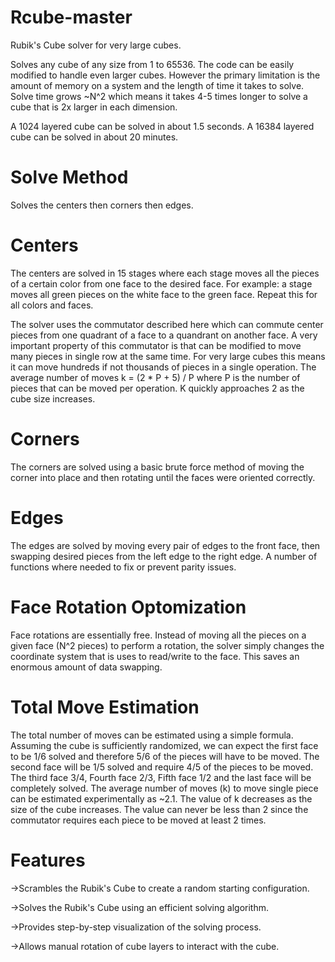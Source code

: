 # Rcube-master
Rubik's Cube solver for very large cubes.

Solves any cube of any size from 1 to 65536. The code can be easily modified to handle even larger cubes. However the primary limitation is the amount of memory on a system and the length of time it takes to solve. Solve time grows ~N^2 which means it takes 4-5 times longer to solve a cube that is 2x larger in each dimension.

A 1024 layered cube can be solved in about 1.5 seconds. A 16384 layered cube can be solved in about 20 minutes.

# Solve Method
Solves the centers then corners then edges.
# Centers
The centers are solved in 15 stages where each stage moves all the pieces of a certain color from one face to the desired face. For example: a stage moves all green pieces on the white face to the green face. Repeat this for all colors and faces.

The solver uses the commutator described here which can commute center pieces from one quadrant of a face to a quandrant on another face. A very important property of this commutator is that can be modified to move many pieces in single row at the same time. For very large cubes this means it can move hundreds if not thousands of pieces in a single operation. The average number of moves k = (2 * P + 5) / P where P is the number of pieces that can be moved per operation. K quickly approaches 2 as the cube size increases.

# Corners
The corners are solved using a basic brute force method of moving the corner into place and then rotating until the faces were oriented correctly.

# Edges
The edges are solved by moving every pair of edges to the front face, then swapping desired pieces from the left edge to the right edge. A number of functions where needed to fix or prevent parity issues.

# Face Rotation Optomization
Face rotations are essentially free. Instead of moving all the pieces on a given face (N^2 pieces) to perform a rotation, the solver simply changes the coordinate system that is uses to read/write to the face. This saves an enormous amount of data swapping.

# Total Move Estimation
The total number of moves can be estimated using a simple formula. Assuming the cube is sufficiently randomized, we can expect the first face to be 1/6 solved and therefore 5/6 of the pieces will have to be moved. The second face will be 1/5 solved and require 4/5 of the pieces to be moved. The third face 3/4, Fourth face 2/3, Fifth face 1/2 and the last face will be completely solved. The average number of moves (k) to move single piece can be estimated experimentally as ~2.1. The value of k decreases as the size of the cube increases. The value can never be less than 2 since the commutator requires each piece to be moved at least 2 times.

# Features
->Scrambles the Rubik's Cube to create a random starting configuration.

->Solves the Rubik's Cube using an efficient solving algorithm.

->Provides step-by-step visualization of the solving process.

->Allows manual rotation of cube layers to interact with the cube.
